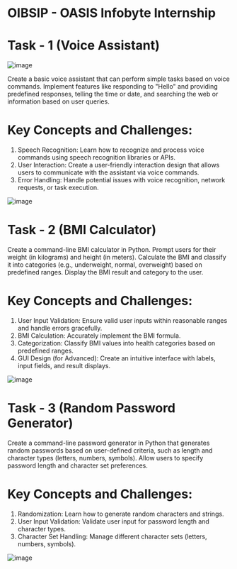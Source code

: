 # OIBSIP - OASIS Infobyte Internship 

# Task - 1 (Voice Assistant)

![image](https://github.com/Rakesh953/-_-_1_Voice_assistant-/assets/114344426/54c61982-3d01-41b0-b30f-1884a64c786c)


Create a basic voice assistant that can perform simple tasks based on voice commands. Implement features like responding to "Hello" and providing predefined responses, telling the time or date, and searching the web or information based on user queries.

# Key Concepts and Challenges:

1. Speech Recognition: Learn how to recognize and process voice commands using speech recognition libraries or APIs.
2. User Interaction: Create a user-friendly interaction design that allows users to communicate with the assistant via voice commands.
3. Error Handling: Handle potential issues with voice recognition, network requests, or task execution.

![image](https://github.com/harshgithup/OIBSIP/assets/116560172/08929844-4d46-4f4d-bacf-e60a43226225)


# Task - 2 (BMI Calculator)

Create a command-line BMI calculator in Python. Prompt users for their weight (in kilograms) and height (in meters). Calculate the BMI and classify it into categories (e.g., underweight, normal, overweight) based on predefined ranges. Display the BMI result and category to the user.

# Key Concepts and Challenges:

1. User Input Validation: Ensure valid user inputs within reasonable ranges and handle errors gracefully.
2. BMI Calculation: Accurately implement the BMI formula.
3. Categorization: Classify BMI values into health categories based on predefined ranges.
4. GUI Design (for Advanced): Create an intuitive interface with labels, input fields, and result displays. 

![image](https://github.com/harshgithup/OIBSIP/assets/116560172/f1e2a430-2d4b-4810-a679-e85bd6cec1e1)


# Task - 3 (Random Password Generator)

Create a command-line password generator in Python that generates random passwords based on user-defined criteria, such as length and character types (letters, numbers, symbols). Allow users to specify password length and character set preferences.

# Key Concepts and Challenges:

1. Randomization: Learn how to generate random characters and strings.
2. User Input Validation: Validate user input for password length and character types.
3. Character Set Handling: Manage different character sets (letters, numbers, symbols).


![image](https://github.com/harshgithup/OIBSIP/assets/116560172/7c7848bb-d72f-43c8-bbfb-14b6ae4eefc3)
